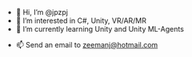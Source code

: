 - 👋 Hi, I’m @jpzpj
- 👀 I’m interested in C#, Unity, VR/AR/MR
- 🌱 I’m currently learning Unity and Unity ML-Agents
<!--- 💞️ I’m looking to collaborate on ... 
--->
- 📫 Send an email to zeemanj@hotmail.com

<!---
jpzpj/jpzpj is a ✨ special ✨ repository because its `README.md` (this file) appears on your GitHub profile.
You can click the Preview link to take a look at your changes.
--->
